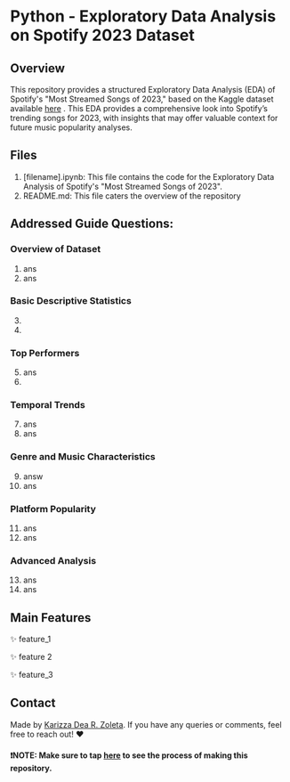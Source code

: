 # Python - Exploratory Data Analysis on Spotify 2023 Dataset

## Overview

This repository provides a structured Exploratory Data Analysis (EDA) of Spotify's "Most Streamed Songs of 2023," based on the Kaggle dataset available [here](https://www.kaggle.com/datasets/nelgiriyewithana/top-spotify-songs-2023) . This EDA provides a comprehensive look into Spotify’s trending songs for 2023, with insights that may offer valuable context for future music popularity analyses.

## Files
1. [filename].ipynb: This file contains the code for the Exploratory Data Analysis of Spotify's "Most Streamed Songs of 2023".
2. README.md: This file caters the overview of the repository

## Addressed Guide Questions:

### Overview of Dataset
1. ans
2. ans

### Basic Descriptive Statistics
3. 
4.

### Top Performers
5. ans
6. 

### Temporal Trends
7. ans
8. ans

### Genre and Music Characteristics
9. answ
10. ans

### Platform Popularity
11. ans
12. ans

### Advanced Analysis
13. ans
14. ans

## Main Features
:sparkles: feature_1

:sparkles: feature 2

:sparkles: feature_3

## Contact
Made by [Karizza Dea R. Zoleta](https://github.com/kzoleta). If you have any queries or comments, feel free to reach out! :heart:


#### ❗NOTE: Make sure to tap [here](https://github.com/kzoleta/EDA2023/commits/main/README.md) to see the process of making this repository.





    
